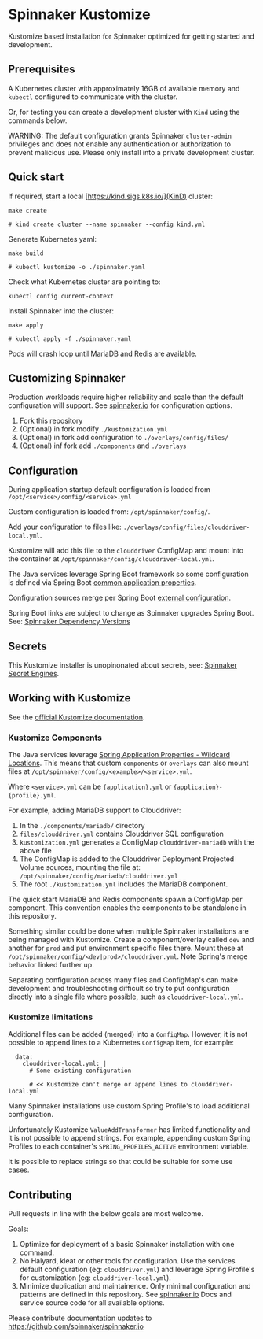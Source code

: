 # Spinnaker Kustomize

Kustomize based installation for Spinnaker optimized for getting started and
development.

## Prerequisites

A Kubernetes cluster with approximately 16GB of available memory and `kubectl`
configured to communicate with the cluster.

Or, for testing you can create a development cluster with `Kind` using the
commands below.

WARNING: The default configuration grants Spinnaker `cluster-admin` privileges
and does not enable any authentication or authorization to prevent malicious
use. Please only install into a private development cluster.

## Quick start

If required, start a local [https://kind.sigs.k8s.io/](KinD) cluster:

```
make create

# kind create cluster --name spinnaker --config kind.yml
```

Generate Kubernetes yaml:

```
make build

# kubectl kustomize -o ./spinnaker.yaml
```

Check what Kubernetes cluster are pointing to:

```
kubectl config current-context
```

Install Spinnaker into the cluster:

```
make apply

# kubectl apply -f ./spinnaker.yaml
```

Pods will crash loop until MariaDB and Redis are available.

## Customizing Spinnaker

Production workloads require higher reliability and scale than the default
configuration will support. See [spinnaker.io](https://spinnaker.io) for
configuration options.

1. Fork this repository
1. (Optional) in fork modify `./kustomization.yml`
1. (Optional) in fork add configuration to `./overlays/config/files/`
1. (Optional) inf fork add `./components` and `./overlays`

## Configuration

During application startup default configuration is loaded from
`/opt/<service>/config/<service>.yml`

Custom configuration is loaded from: `/opt/spinnaker/config/`.

Add your configuration to files like: `./overlays/config/files/clouddriver-local.yml`.

Kustomize will add this file to the `clouddriver` ConfigMap and mount into the
container at `/opt/spinnaker/config/clouddriver-local.yml`.

The Java services leverage Spring Boot framework so some configuration is
defined via Spring Boot [common application properties](https://docs.spring.io/spring-boot/docs/2.4.13/reference/html/appendix-application-properties.html#common-application-properties).

Configuration sources merge per Spring Boot [external configuration](https://docs.spring.io/spring-boot/docs/2.4.13/reference/html/spring-boot-features.html#boot-features-external-config).

Spring Boot links are subject to change as Spinnaker upgrades Spring Boot.
See: [Spinnaker Dependency Versions](https://github.com/spinnaker/kork/blob/master/spinnaker-dependencies/spinnaker-dependencies.gradle)

## Secrets

This Kustomize installer is unopinonated about secrets, see:
[Spinnaker Secret Engines](https://spinnaker.io/docs/reference/halyard/secrets/#non-halyard-configuration).

## Working with Kustomize

See the [official Kustomize documentation](https://kubectl.docs.kubernetes.io/references/kustomize/).

### Kustomize Components

The Java services leverage [Spring Application Properties - Wildcard Locations](https://docs.spring.io/spring-boot/docs/current/reference/html/features.html#features.external-config.files.wildcard-locations).
This means that custom `components` or `overlays` can also mount files at
`/opt/spinnaker/config/<example>/<service>.yml`.

Where `<service>.yml` can be `{application}.yml` or `{application}-{profile}.yml`.

For example, adding MariaDB support to Clouddriver:

1. In the `./components/mariadb/` directory
1. `files/clouddriver.yml` contains Clouddriver SQL configuration
1. `kustomization.yml` generates a ConfigMap `clouddriver-mariadb` with the
   above file
1. The ConfigMap is added to the Clouddriver Deployment Projected Volume
   sources, mounting the file at: `/opt/spinnaker/config/mariadb/clouddriver.yml`
1. The root `./kustomization.yml` includes the MariaDB component.

The quick start MariaDB and Redis components spawn a ConfigMap per component.
This convention enables the components to be standalone in this repository.

Something similar could be done when multiple Spinnaker installations are
being managed with Kustomize. Create a component/overlay called `dev` and
another for `prod` and put environment specific files there. Mount these at
`/opt/spinnaker/config/<dev|prod>/clouddriver.yml`. Note Spring's merge
behavior linked further up.

Separating configuration across many files and ConfigMap's can make development
and troubleshooting difficult so try to put configuration directly into a
single file where possible, such as `clouddriver-local.yml`.

### Kustomize limitations

Additional files can be added (merged) into a `ConfigMap`. However, it is not
possible to append lines to a Kubernetes `ConfigMap` item, for example:

```
  data:
    clouddriver-local.yml: |
      # Some existing configuration

      # << Kustomize can't merge or append lines to clouddriver-local.yml
```

Many Spinnaker installations use custom Spring Profile's to load additional
configuration.

Unfortunately Kustomize `ValueAddTransformer` has limited functionality and
it is not possible to append strings. For example, appending custom Spring
Profiles to each container's `SPRING_PROFILES_ACTIVE` environment variable.

It is possible to replace strings so that could be suitable for some use cases.

## Contributing

Pull requests in line with the below goals are most welcome.

Goals:

1. Optimize for deployment of a basic Spinnaker installation with one command.
1. No Halyard, kleat or other tools for configuration. Use the services default
   configuration (eg: `clouddriver.yml`) and leverage Spring Profile's for
   customization (eg: `clouddriver-local.yml`).
1. Minimize duplication and maintainence. Only minimal configuration and
   patterns are defined in this repository. See
   [spinnaker.io](https://spinnaker.io) Docs and service source code for all
   available options.

Please contribute documentation updates to https://github.com/spinnaker/spinnaker.io
